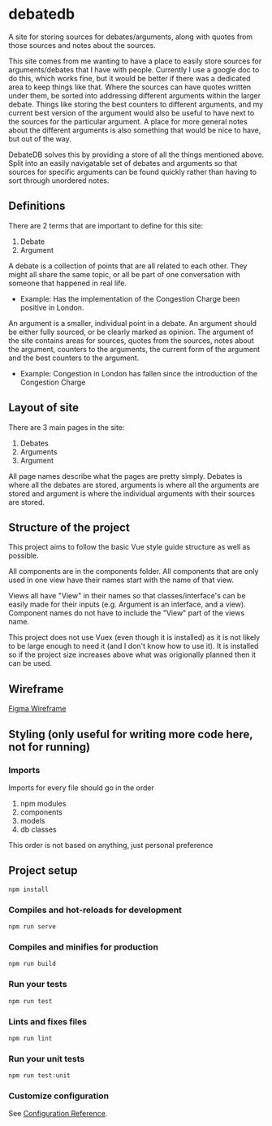 # debatedb

A site for storing sources for debates/arguments, along with quotes from those sources and notes about the sources.

This site comes from me wanting to have a place to easily store sources for arguments/debates that I have with people. Currently I use a google doc to do this, which works fine, but it would be better if there was a dedicated area to keep things like that. Where the sources can have quotes written under them, be sorted into addressing different arguments within the larger debate. Things like storing the best counters to different arguments, and my current best version of the argument would also be useful to have next to the sources for the particular argument. A place for more general notes about the different arguments is also something that would be nice to have, but out of the way.

DebateDB solves this by providing a store of all the things mentioned above. Split into an easily navigatable set of debates and arguments so that sources for specific arguments can be found quickly rather than having to sort through unordered notes.

## Definitions

There are 2 terms that are important to define for this site:

1. Debate
2. Argument

A debate is a collection of points that are all related to each other. They might all share the same topic, or all be part of one conversation with someone that happened in real life.

- Example: Has the implementation of the Congestion Charge been positive in London.

An argument is a smaller, individual point in a debate. An argument should be either fully sourced, or be clearly marked as opinion. The argument of the site contains areas for sources, quotes from the sources, notes about the argument, counters to the arguments, the current form of the argument and the best counters to the argument.

- Example: Congestion in London has fallen since the introduction of the Congestion Charge

## Layout of site

There are 3 main pages in the site:

1. Debates
2. Arguments
3. Argument

All page names describe what the pages are pretty simply. Debates is where all the debates are stored, arguments is where all the arguments are stored and argument is where the individual arguments with their sources are stored.

## Structure of the project

This project aims to follow the basic Vue style guide structure as well as possible.

All components are in the components folder. All components that are only used in one view have their names start with the name of that view.

Views all have "View" in their names so that classes/interface's can be easily made for their inputs (e.g. Argument is an interface, and a view). Component names do not have to include the "View" part of the views name.

This project does not use Vuex (even though it is installed) as it is not likely to be large enough to need it (and I don't know how to use it). It is installed so if the project size increases above what was origionally planned then it can be used.

## Wireframe

[Figma Wireframe](https://www.figma.com/file/lWJPKDVdjEZZ3aHXpxvZwk/DebateDB?node-id=4%3A84)

## Styling (only useful for writing more code here, not for running)

### Imports

Imports for every file should go in the order

1. npm modules
2. components
3. models
4. db classes

This order is not based on anything, just personal preference

## Project setup

```
npm install
```

### Compiles and hot-reloads for development

```
npm run serve
```

### Compiles and minifies for production

```
npm run build
```

### Run your tests

```
npm run test
```

### Lints and fixes files

```
npm run lint
```

### Run your unit tests

```
npm run test:unit
```

### Customize configuration

See [Configuration Reference](https://cli.vuejs.org/config/).
